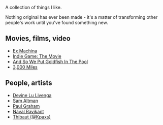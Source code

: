 A collection of things I like. 

Nothing original has ever been made - it's a matter of transforming other people's work until you've found something new.

## Movies, films, video

- [Ex Machina](https://www.imdb.com/title/tt0470752/)
- [Indie Game: The Movie](https://en.m.wikipedia.org/wiki/Indie_Game:_The_Movie)
- [And So We Put Goldfish In The Pool](https://vimeo.com/170127382)
- [3,000 Miles](https://vimeo.com/235664764)

## People, artists

- [Devine Lu Livenga](https://wiki.xxiivv.com/#home)
- [Sam Altman](http://blog.samaltman.com/)
- [Paul Graham](http://www.paulgraham.com/articles.html)
- [Naval Ravikant](https://twitter.com/naval?)
- [Thibaut (@Kpaxs)](https://twitter.com/kpaxs)
